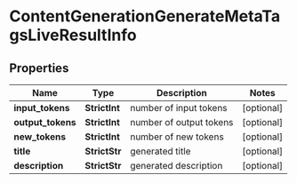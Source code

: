 # ContentGenerationGenerateMetaTagsLiveResultInfo


## Properties

| Name | Type | Description | Notes |
|------------ | ------------- | ------------- | -------------|
**input_tokens** | **StrictInt** | number of input tokens |[optional]|
**output_tokens** | **StrictInt** | number of output tokens |[optional]|
**new_tokens** | **StrictInt** | number of new tokens |[optional]|
**title** | **StrictStr** | generated title |[optional]|
**description** | **StrictStr** | generated description |[optional]|